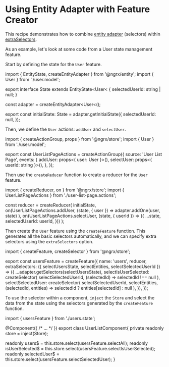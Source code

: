 # Using Entity Adapter with Feature Creator

This recipe demonstrates how to combine [entity adapter](/guide/entity/adapter#entity-adapter) (selectors) within [extraSelectors](/guide/store/feature-creators#providing-extra-selectors).

As an example, let's look at some code from a User state management feature.

Start by defining the state for the `User` feature.

<code-example header="users.state.ts">

import { EntityState, createEntityAdapter } from '@ngrx/entity';
import { User } from './user.model';

export interface State extends EntityState&lt;User&lt; {
  selectedUserId: string | null;
}

const adapter = createEntityAdapter&lt;User&lt;();

export const initialState: State = adapter.getInitialState({
  selectedUserId: null,
});

</code-example>

Then, we define the `User` actions: `addUser` and `selectUser`.

<code-example header="user.actions.ts">

import { createActionGroup, props } from '@ngrx/store';
import { User } from './user.model';

export const UserListPageActions = createActionGroup({
  source: 'User List Page',
  events: {
    addUser: props&lt;{ user: User }&gt;(),
    selectUser: props&lt;{ userId: string }&gt;(),
  },
});

</code-example>

Then use the `createReducer` function to create a reducer for the `User` feature.

<code-example header="users.state.ts">

import { createReducer, on } from '@ngrx/store';
import { UserListPageActions } from './user-list-page.actions';

const reducer = createReducer(
  initialState,
  on(UserListPageActions.addUser, (state, { user }) =>
    adapter.addOne(user, state)
  ),
  on(UserListPageActions.selectUser, (state, { userId }) => ({
    ...state,
    selectedUserId: userId,
  }))
);

</code-example>

Then create the `User` feature using the `createFeature` function.
This generates all the basic selectors automatically, and we can specify extra selectors using the `extraSelectors` option.

<code-example header="users.state.ts">

import { createFeature, createSelector } from '@ngrx/store';

export const usersFeature = createFeature({
  name: 'users',
  reducer,
  extraSelectors: ({ selectUsersState, selectEntities, selectSelectedUserId }) => ({
    ...adapter.getSelectors(selectUsersState),
    selectIsUserSelected: createSelector(
      selectSelectedUserId,
      (selectedId) => selectedId !== null
    ),
    selectSelectedUser: createSelector(
      selectSelectedUserId,
      selectEntities,
      (selectedId, entities) => selectedId ? entities[selectedId] : null
    ),
  }),
});

</code-example>

To use the selector within a component, `inject` the `Store` and select the data from the state using the selectors generated by the `createFeature` function.

<code-example header="user-list.component.ts">

import { usersFeature } from './users.state';

@Component({ /* ... */ })
export class UserListComponent{
  private readonly store = inject(Store);
  
  readonly users$ = this.store.select(usersFeature.selectAll);
  readonly isUserSelected$ = this.store.select(usersFeature.selectIsUserSelected);
  readonly selectedUser$ = this.store.select(usersFeature.selectSelectedUser);
}

</code-example>

